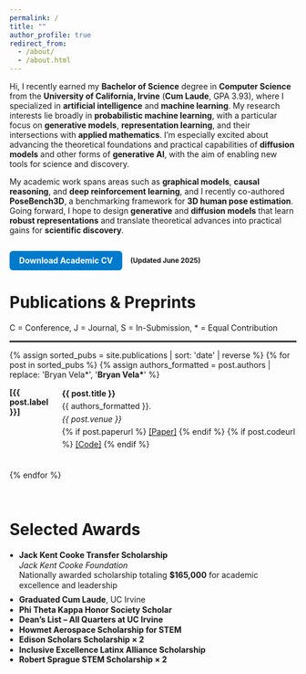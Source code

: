 ```yaml
---
permalink: /
title: ""
author_profile: true
redirect_from: 
  - /about/
  - /about.html
---
```


Hi, I recently earned my **Bachelor of Science** degree in **Computer Science** from the **University of California, Irvine** (**Cum Laude**, GPA 3.93), where I specialized in **artificial intelligence** and **machine learning**. My research interests lie broadly in **probabilistic machine learning**, with a particular focus on **generative models**, **representation learning**, and their intersections with **applied mathematics**. I’m especially excited about advancing the theoretical foundations and practical capabilities of **diffusion models** and other forms of **generative AI**, with the aim of enabling new tools for science and discovery.

My academic work spans areas such as **graphical models**, **causal reasoning**, and **deep reinforcement learning**, and I recently co-authored **PoseBench3D**, a benchmarking framework for **3D human pose estimation**. Going forward, I hope to design **generative** and **diffusion models** that learn **robust representations** and translate theoretical advances into practical gains for **scientific discovery**.


<div style="margin: 2em 0; display: flex; align-items: center; gap: 1em; flex-wrap: wrap;">
  <a href="/files/Bryan_Vela_CV.pdf" target="_blank" style="
    display: inline-block;
    padding: 0.6em 1.2em;
    font-weight: bold;
    color: white;
    background-color: #007acc;
    text-decoration: none;
    border-radius: 6px;
    transition: background-color 0.2s ease-in-out;">
    Download Academic CV
  </a>

  <div style="font-size: 0.85em; color: var(--global-text-color-dark);">
    <strong>(Updated June 2025)</strong>
  </div>
</div>




Publications & Preprints
======
<p>
  C = Conference, J = Journal, S = In-Submission, * = Equal Contribution
</p>


<hr style="border-top: 2px solid #444; margin-top: 6px; margin-bottom: 12px;" />


{% assign sorted_pubs = site.publications | sort: 'date' | reverse %}
{% for post in sorted_pubs %}
  {% assign authors_formatted = post.authors | replace: 'Bryan Vela*', '<strong>Bryan Vela*</strong>' %}

  <div style="margin-bottom: 2.4em; display: flex; align-items: flex-start;">
    <div style="min-width: 4em; font-weight: bold; margin-right: 0.8em;">[{{ post.label }}]</div>
    <div style="line-height: 1.6;">
      <div style="font-weight: bold;">{{ post.title }}</div>
      <div>{{ authors_formatted }}.</div>
      <div><em>{{ post.venue }}</em></div>
      <div>
        {% if post.paperurl %}
          <a href="{{ post.paperurl }}" target="_blank">[Paper]</a>
        {% endif %}
        {% if post.codeurl %}
          <a href="{{ post.codeurl }}" target="_blank">[Code]</a>
        {% endif %}
      </div>
    </div>
  </div>
{% endfor %}



<div style="margin-top: 5em;"></div>



Selected Awards
======
<ul style="margin-top: 0.2em; margin-bottom: 1.5em; padding-left: 1.2em; line-height: 1.25; list-style-position: outside;">
  <li style="margin-bottom: 0.6em;">
    <strong>Jack Kent Cooke Transfer Scholarship</strong><br>
    <em>Jack Kent Cooke Foundation</em><br>
    Nationally awarded scholarship totaling <strong>$165,000</strong> for academic excellence and leadership
  </li>
  <li><strong>Graduated Cum Laude</strong>, UC Irvine</li>
  <li><strong>Phi Theta Kappa Honor Society Scholar</strong></li>
  <li><strong>Dean’s List – All Quarters at UC Irvine</strong></li>
  <li><strong>Howmet Aerospace Scholarship for STEM</strong></li>
  <li><strong>Edison Scholars Scholarship × 2</strong></li>
  <li><strong>Inclusive Excellence Latinx Alliance Scholarship</strong></li>
  <li><strong>Robert Sprague STEM Scholarship × 2</strong></li>
</ul>


